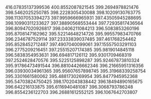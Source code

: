 416.07835137399536
400.8552087821545
399.2694978821476
398.5462025250785
398.2228305430088
398.10209130763775
398.11307053394273
397.9959666965931
397.43505945288695
398.10990311233627
397.38890568553444
397.72935817436564
396.80947020926817
398.0406211084213
396.5083853260196
395.8708147162962
395.52214648214726
395.99557983470766
396.2346787529114
397.23333839037485
397.461768254462
395.8528452712487
397.4907040099061
397.15557503291103
396.2775209216451
397.25515207174385
395.9819014845118
396.5838354953631
396.694817126112
395.9301709468319
397.2524628470576
395.5225125898287
395.92467873810324
395.91786473491544
396.88104426662346
396.21665951316356
396.03930034961365
395.95607657898745
395.31968339258754
395.3301661580062
395.4881730269954
395.8477945952368
395.54703824750425
398.1702043838442
396.18494890165675
396.642216133875
395.6116940481087
396.3068793786248
396.8554236122703
396.26881612552125
396.1067642703807